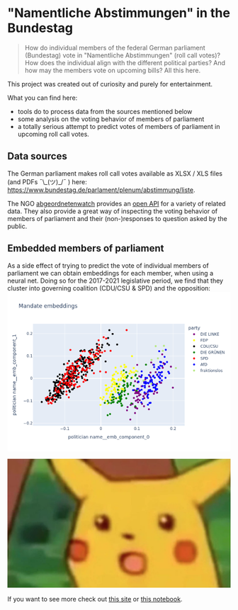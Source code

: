 # "Namentliche Abstimmungen"  in the Bundestag

> How do individual members of the federal German parliament (Bundestag) vote in "Namentliche Abstimmungen" (roll call votes)? How does the individual align with the different political parties? And how may the members vote on upcoming bills? All this here.

This project was created out of curiosity and purely for entertainment.

What you can find here:

* tools do to process data from the sources mentioned below
* some analysis on the voting behavior of members of parliament
* a totally serious attempt to predict votes of members of parliament in upcoming roll call votes.

## Data sources

The German parliament makes roll call votes available as XLSX / XLS files (and PDFs ¯\\\_(ツ)\_/¯ ) here: https://www.bundestag.de/parlament/plenum/abstimmung/liste.

The NGO [abgeordnetenwatch](https://www.abgeordnetenwatch.de/) provides an [open API](https://www.abgeordnetenwatch.de/api) for a variety of related data. They also provide a great way of inspecting the voting behavior of members of parliament and their (non-)responses to question asked by the public.


## Embedded members of parliament

As a side effect of trying to predict the vote of individual members of parliament we can obtain embeddings for each member, when using a neural net. Doing so for the 2017-2021 legislative period, we find that they cluster into governing coalition (CDU/CSU & SPD) and the opposition:
![](images/mandate_embeddings.png)

![](images/surprised-pikachu.png)

If you want to see more check out [this site](analysis-highlights.md) or [this notebook](analysis-highlights.ipynb).
